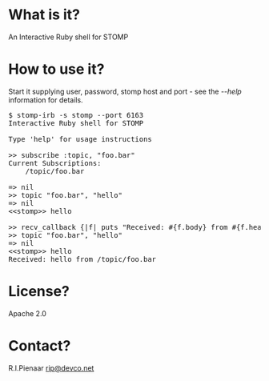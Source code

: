 What is it?
===========

An Interactive Ruby shell for STOMP

How to use it?
==============

Start it supplying user, password, stomp host and port - see the <em>--help</em> information for details.

<pre>
$ stomp-irb -s stomp --port 6163
Interactive Ruby shell for STOMP

Type 'help' for usage instructions

>> subscribe :topic, "foo.bar"
Current Subscriptions:
    /topic/foo.bar

=> nil
>> topic "foo.bar", "hello"
=> nil
&lt;&lt;stomp&gt;&gt; hello

>> recv_callback {|f| puts "Received: #{f.body} from #{f.headers["destination"]}"}
>> topic "foo.bar", "hello"
=> nil
&lt;&lt;stomp&gt;&gt; hello
Received: hello from /topic/foo.bar
</pre>

License?
========

Apache 2.0

Contact?
========

R.I.Pienaar <rip@devco.net>
